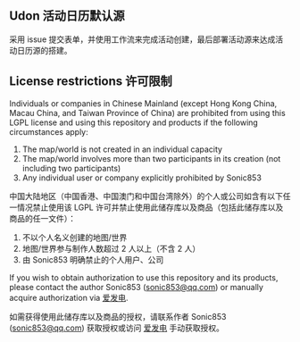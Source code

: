 ## Udon 活动日历默认源

采用 issue 提交表单，并使用工作流来完成活动创建，最后部署活动源来达成活动日历源的搭建。

## License restrictions 许可限制
Individuals or companies in Chinese Mainland (except Hong Kong China, Macau China, and Taiwan Province of China) are prohibited from using this LGPL license and using this repository and products if the following circumstances apply:

1. The map/world is not created in an individual capacity
2. The map/world involves more than two participants in its creation (not including two participants)
3. Any individual user or company explicitly prohibited by Sonic853

中国大陆地区（中国香港、中国澳门和中国台湾除外）的个人或公司如含有以下任一情况禁止使用该 LGPL 许可并禁止使用此储存库以及商品（包括此储存库以及商品的任一文件）：

1. 不以个人名义创建的地图/世界
2. 地图/世界参与制作人数超过 2 人以上（不含 2 人）
3. 由 Sonic853 明确禁止的个人用户、公司

If you wish to obtain authorization to use this repository and its products, please contact the author Sonic853 (sonic853@qq.com) or manually acquire authorization via [爱发电](https://afdian.com/a/Sonic853).

如需获得使用此储存库以及商品的授权，请联系作者 Sonic853 (sonic853@qq.com) 获取授权或访问 [爱发电](https://afdian.com/a/Sonic853) 手动获取授权。
